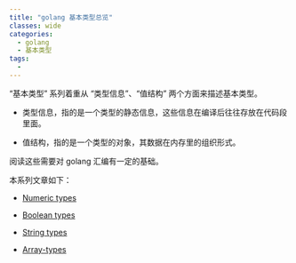 ```yaml
---
title: "golang 基本类型总览"
classes: wide
categories:
  - golang
  - 基本类型
tags:
  - 
---
```


“基本类型” 系列着重从 “类型信息”、“值结构” 两个方面来描述基本类型。

- 类型信息，指的是一个类型的静态信息，这些信息在编译后往往存放在代码段里面。

- 值结构，指的是一个类型的对象，其数据在内存里的组织形式。

阅读这些需要对 golang 汇编有一定的基础。

本系列文章如下：

- [Numeric types](/golang/基本类型/golang-基本类型之-Numeric-types/)

- [Boolean types](/golang/基本类型/golang-基本类型之-Boolean-types/)

- [String types](/golang/基本类型/golang-基本类型之-String-types/)
- [Array-types](/golang/基本类型/golang-基本类型之-Array-types/)

